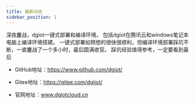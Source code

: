 ```yaml
---
title: 最新动态
sidebar_position: 1
---
```


深夜鏖战，dgiot一键式部署和编译环境， 包括dgiot在腾讯云和windows笔记本电脑上编译环境搭建。
一键式部署如预想的很快很顺利，但编译环境部署踩坑不断，一直鏖战了一个多小时，最后圆满收官。
踩坑经验值得参考，一定要看到最后

+ GitHub地址：https://www.github.com/dgiot/

+ Gitee地址：https://gitee.com/dgiiot/

+  官网地址：www.dgiotcloud.cn

